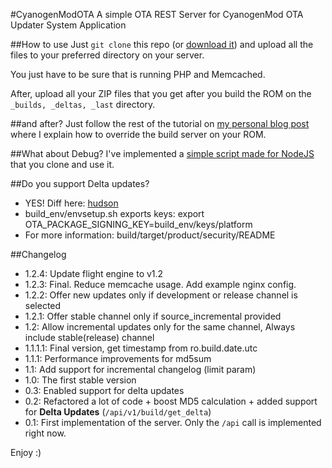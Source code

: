 #CyanogenModOTA
A simple OTA REST Server for CyanogenMod OTA Updater System Application

##How to use
Just <code>git clone</code> this repo (or [download it](https://github.com/androidarmv6/CyanogenModOTA/archive/master.zip)) and upload all the files to your preferred directory on your server.

You just have to be sure that is running PHP and Memcached.

After, upload all your ZIP files that you get after you build the ROM on the <code>_builds, _deltas, _last</code> directory.

##and after?
Just follow the rest of the tutorial on [my personal blog post](http://blog.julianxhokaxhiu.com/entry/how-the-cm-ota-server-works-and-how-to-implement-and-use-ours) where I explain how to override the build server on your ROM.

##What about Debug?
I've implemented a [simple script made for NodeJS](https://github.com/julianxhokaxhiu/CyanogenModOTAUnitTest) that you clone and use it.

##Do you support Delta updates?
- YES! Diff here: [hudson](https://github.com/androidarmv6/hudson/compare/master...ota)
- build_env/envsetup.sh exports keys: export OTA_PACKAGE_SIGNING_KEY=build_env/keys/platform
- For more information: build/target/product/security/README

##Changelog
- 1.2.4: Update flight engine to v1.2
- 1.2.3: Final. Reduce memcache usage. Add example nginx config.
- 1.2.2: Offer new updates only if development or release channel is selected
- 1.2.1: Offer stable channel only if source_incremental provided
- 1.2: Allow incremental updates only for the same channel, Always include stable(release) channel
- 1.1.1.1: Final version, get timestamp from ro.build.date.utc
- 1.1.1: Performance improvements for md5sum
- 1.1: Add support for incremental changelog (limit param)
- 1.0: The first stable version
- 0.3: Enabled support for delta updates
- 0.2: Refactored a lot of code + boost MD5 calculation + added support for **Delta Updates** (<code>/api/v1/build/get_delta</code>)
- 0.1: First implementation of the server. Only the <code>/api</code> call is implemented right now.

Enjoy :)
